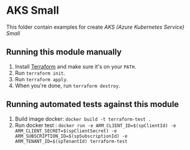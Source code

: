 
# AKS Small

This folder contain examples for create *AKS (Azure Kubernetes Service) Small*

## Running this module manually

1. Install [Terraform](https://www.terraform.io/) and make sure it's on your `PATH`.
1. Run `terraform init`.
1. Run `terraform apply`.
1. When you're done, run `terraform destroy`.

## Running automated tests against this module

1. Build image docker: `docker build -t terraform-test .`
1. Run docker test : `docker run -e ARM_CLIENT_ID=$(spClientId) -e ARM_CLIENT_SECRET=$(spClientSecret) -e ARM_SUBSCRIPTION_ID=$(spSubscriptionId) -e ARM_TENANT_ID=$(spTenantId) terraform-test`
